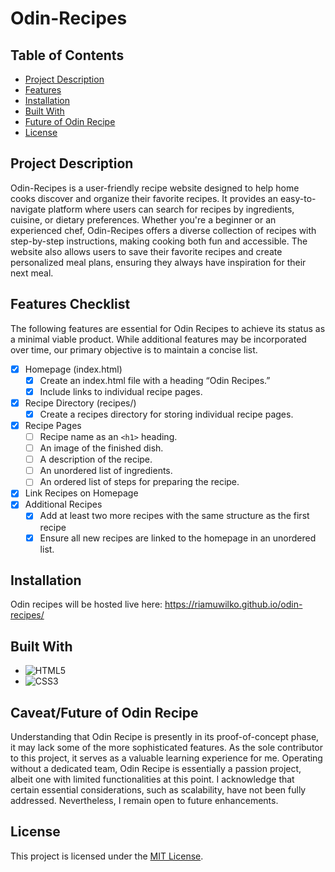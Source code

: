 # Odin-Recipes

## Table of Contents

- [Project Description](#project-description)
- [Features](#features-checklist)
- [Installation](#installation)
- [Built With](#built-with)
- [Future of Odin Recipe](#caveat/future-of-odin-recipe)
- [License](#license)

## Project Description

Odin-Recipes is a user-friendly recipe website designed to help home cooks discover and organize their favorite recipes. It provides an easy-to-navigate platform where users can search for recipes by ingredients, cuisine, or dietary preferences. Whether you're a beginner or an experienced chef, Odin-Recipes offers a diverse collection of recipes with step-by-step instructions, making cooking both fun and accessible. The website also allows users to save their favorite recipes and create personalized meal plans, ensuring they always have inspiration for their next meal.

## Features Checklist
The following features are essential for Odin Recipes to achieve its status as a minimal viable product. While additional features may be incorporated over time, our primary objective is to maintain a concise list.
- [x] Homepage (index.html)
  - [x] Create an index.html file with a heading “Odin Recipes.”
  - [x] Include links to individual recipe pages.
- [x] Recipe Directory (recipes/)
  - [x] Create a recipes directory for storing individual recipe pages.
- [x] Recipe Pages  
  - [ ] Recipe name as an `<h1>` heading.
  - [ ] An image of the finished dish.
  - [ ] A description of the recipe.
  - [ ] An unordered list of ingredients.
  - [ ] An ordered list of steps for preparing the recipe.  
- [x] Link Recipes on Homepage
- [x] Additional Recipes
  - [x] Add at least two more recipes with the same structure as the first recipe
  - [x] Ensure all new recipes are linked to the homepage in an unordered list.

## Installation
Odin recipes will be hosted live here: https://riamuwilko.github.io/odin-recipes/

## Built With

* ![HTML5]
* ![CSS3]

## Caveat/Future of Odin Recipe
Understanding that Odin Recipe is presently in its proof-of-concept phase, it may lack some of the more sophisticated features. As the sole contributor to this project, it serves as a valuable learning experience for me. Operating without a dedicated team, Odin Recipe is essentially a passion project, albeit one with limited functionalities at this point. I acknowledge that certain essential considerations, such as scalability, have not been fully addressed. Nevertheless, I remain open to future enhancements. 

## License

This project is licensed under the [MIT License](LICENSE).

[HTML5]: https://img.shields.io/badge/HTML5-E34F26?style=for-the-badge&logo=html5&logoColor=white
[CSS3]: https://img.shields.io/badge/CSS3-1572B6?style=for-the-badge&logo=css3&logoColor=white

